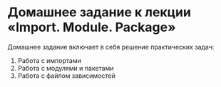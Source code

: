 # Домашнее задание к лекции «Import. Module. Package»

Домашнее задание включает в себя решение практических задач:
1. Работа с импортами
2. Работа с модулями и пакетами
3. Работа с файлом зависимостей